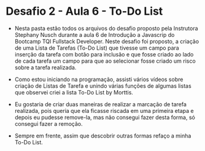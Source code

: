 # Desafio 2 - Aula 6 - To-Do List

- Nesta pasta estão todos os arquivos do desafio proposto pela Instrutora Stephany Nusch durante a aula 6 de Introdução a Javascrip do Bootcamp TQI Fullstack Developer. Neste desafio foi proposto, a criação de uma Lista de Tarefas (To-Do List) que tivesse um campo para inserção da tarefa com botão para inclusão e que fosse criado ao lado de cada tarefa um campo para que ao selecionar fosse criado um risco sobre a tarefa realizada.

- Como estou iniciando na programação, assisti vários vídeos sobre criação de Listas de Tarefa e unindo várias funções de algumas listas que observei criei a lista To-Do List by Morttis.

- Eu gostaria de criar duas maneiras de realizar a marcação de tarefa realizada, pois queria que ela ficasse riscada em uma primeira etapa e depois eu pudesse remove-la, mas não consegui fazer desta forma, só consegui fazer a remoção.

- Sempre em frente, assim que descobrir outras formas refaço a minha To-Do List.



